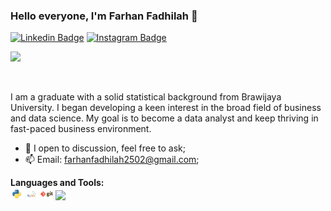 ### Hello everyone, I'm Farhan Fadhilah 👋
[![Linkedin Badge](https://img.shields.io/badge/-LinkedIn-0e76a8?style=flat-square&logo=Linkedin&logoColor=white)](https://www.linkedin.com/in/farhanfadhilah25)
[![Instagram Badge](https://img.shields.io/badge/-Instagram-e4405f?style=flat-square&logo=Instagram&logoColor=white)](https://instagram.com/farhanfadhilah25/)

![](https://visitor-badge.glitch.me/badge?page_id=MFarhanFadhilah.MFarhanFadhilah)

<br />

I am a graduate with a solid statistical background from Brawijaya University. I began developing a keen interest in the broad field of business and data science. My goal is to become a data analyst and keep thriving in fast-paced business environment.

- 💬 I open to discussion, feel free to ask;
- 📫 Email: farhanfadhilah2502@gmail.com;

**Languages and Tools:**  
<code><img height="20" src="https://raw.githubusercontent.com/github/explore/80688e429a7d4ef2fca1e82350fe8e3517d3494d/topics/python/python.png"></code>
<code><img height="20" src="https://raw.githubusercontent.com/github/explore/80688e429a7d4ef2fca1e82350fe8e3517d3494d/topics/mysql/mysql.png"></code>
<code><img height="20" src="https://raw.githubusercontent.com/github/explore/80688e429a7d4ef2fca1e82350fe8e3517d3494d/topics/git/git.png"></code>
<code><img height="20" src="https://user-images.githubusercontent.com/83360490/116594306-34577200-a961-11eb-8c4b-5ec5f3194575.png"></code>

<br />
